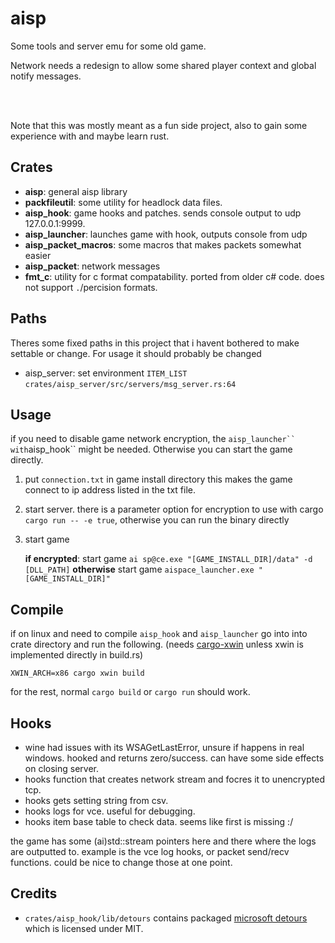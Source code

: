 # aisp

Some tools and server emu for some old game.

Network needs a redesign to allow some shared player context and global notify messages.

<br>
<br>

Note that this was mostly meant as a fun side project, also to gain some experience with and maybe learn rust.

## Crates

- **aisp**: general aisp library
- **packfileutil**: some utility for headlock data files.
- **aisp_hook**: game hooks and patches. sends console output to udp 127.0.0.1:9999.
- **aisp_launcher**: launches game with hook, outputs console from udp
- **aisp_packet_macros**: some macros that makes packets somewhat easier
- **aisp_packet**: network messages
- **fmt_c**: utility for c format compatability. ported from older c# code. does not support `.`/percision formats.

## Paths

Theres some fixed paths in this project that i havent bothered to make settable or change. For usage it should probably be changed

- aisp_server: set environment `ITEM_LIST` `crates/aisp_server/src/servers/msg_server.rs:64`

## Usage

if you need to disable game network encryption, the `aisp_launcher`` with`aisp_hook`` might be needed.
Otherwise you can start the game directly.

1. put `connection.txt` in game install directory
   this makes the game connect to ip address listed in the txt file.

2. start server.
   there is a parameter option for encryption to use with cargo `cargo run -- -e true`, otherwise you can run the binary directly

3. start game

   **if encrypted**: start game `ai sp@ce.exe "[GAME_INSTALL_DIR]/data" -d [DLL_PATH]`
   **otherwise** start game `aispace_launcher.exe "[GAME_INSTALL_DIR]"`

## Compile

if on linux and need to compile `aisp_hook` and `aisp_launcher` go into into crate directory and run the following. (needs [cargo-xwin](https://github.com/rust-cross/cargo-xwin) unless xwin is implemented directly in build.rs)

```
XWIN_ARCH=x86 cargo xwin build
```

for the rest, normal `cargo build` or `cargo run` should work.

## Hooks

- wine had issues with its WSAGetLastError, unsure if happens in real windows. hooked and returns zero/success. can have some side effects on closing server.
- hooks function that creates network stream and focres it to unencrypted tcp.
- hooks gets setting string from csv.
- hooks logs for vce. useful for debugging.
- hooks item base table to check data. seems like first is missing :/

the game has some (ai)std::stream pointers here and there where the logs are outputted to. example is the vce log hooks, or packet send/recv functions. could be nice to change those at one point.

## Credits

- `crates/aisp_hook/lib/detours` contains packaged [microsoft detours](https://github.com/microsoft/Detours) which is licensed under MIT.
